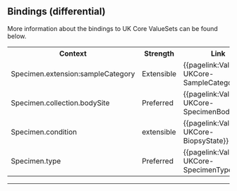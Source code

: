 ## Bindings (differential)

More information about the bindings to UK Core ValueSets can be found below.

<table class="assets">
<tr>
<th width="30%">Context</th>
<th width="20%">Strength</th>
<th width="50%">Link</th>
</tr>
<tr>
<td>Specimen.extension:sampleCategory</td>
<td>Extensible</td>
<td>{{pagelink:ValueSet-UKCore-SampleCategory}}</td>
</tr>
<tr>
<td>Specimen.collection.bodySite</td>
<td>Preferred</td>
<td>{{pagelink:ValueSet-UKCore-SpecimenBodySite}}</td>
</tr>
<tr>
<td>Specimen.condition</td>
<td>extensible</td>
<td>{{pagelink:ValueSet-UKCore-BiopsyState}}</td>
</tr>
<tr>
<td>Specimen.type</td>
<td>Preferred</td>
<td>{{pagelink:ValueSet-UKCore-SpecimenType}}</td>
</tr>
</table>

---